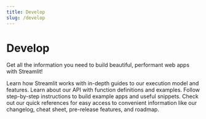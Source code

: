 ```yaml
---
title: Develop
slug: /develop
---
```


# Develop

Get all the information you need to build beautiful, performant web apps with Streamlit!

<InlineCalloutContainer>
    <InlineCallout
        color="indigo-70"
        icon="book"
        bold="Concepts."
        href="/develop/concepts"
    >Learn how Streamlit works with in-depth guides to our execution model and features.</InlineCallout>
    <InlineCallout
        color="indigo-70"
        icon="list"
        bold="API reference."
        href="/develop/api-reference"
    >Learn about our API with function definitions and examples.</InlineCallout>
    <InlineCallout
        color="indigo-70"
        icon="auto_awesome"
        bold="Tutorials."
        href="/develop/tutorials"
    >Follow step-by-step instructions to build example apps and useful snippets.</InlineCallout>
    <InlineCallout
        color="indigo-70"
        icon="bolt"
        bold="Quick references."
        href="/develop/quick-reference"
    >Check out our quick references for easy access to convenient information like our changelog, cheat sheet, pre-release features, and roadmap.</InlineCallout>
</InlineCalloutContainer>
